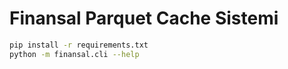 # Finansal Parquet Cache Sistemi

```bash
pip install -r requirements.txt
python -m finansal.cli --help
```
